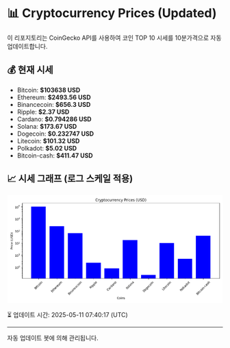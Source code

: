 
# 📊 Cryptocurrency Prices (Updated)

이 리포지토리는 CoinGecko API를 사용하여 코인 TOP 10 시세를 10분가격으로 자동 업데이트합니다.

## 💰 현재 시세
- Bitcoin: **$103638 USD**
- Ethereum: **$2493.56 USD**
- Binancecoin: **$656.3 USD**
- Ripple: **$2.37 USD**
- Cardano: **$0.794286 USD**
- Solana: **$173.67 USD**
- Dogecoin: **$0.232747 USD**
- Litecoin: **$101.32 USD**
- Polkadot: **$5.02 USD**
- Bitcoin-cash: **$411.47 USD**

## 📈 시세 그래프 (로그 스케일 적용)
![Crypto Prices](crypto_prices.png)

⏳ 업데이트 시간: 2025-05-11 07:40:17 (UTC)

---
자동 업데이트 봇에 의해 관리됩니다.
